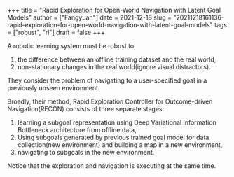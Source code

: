 +++
title = "Rapid Exploration for Open-World Navigation with Latent Goal Models"
author = ["Fangyuan"]
date = 2021-12-18
slug = "20211218161136-rapid-exploration-for-open-world-navigation-with-latent-goal-models"
tags = ["robust", "rl"]
draft = false
+++

A robotic learning system must be robust to

1.  the difference between an offline training dataset and the real world,
2.  non-stationary changes in the real world(ignore visual distractors).

They consider the problem of navigating to a user-specified goal in a
previously unseen environment.

Broadly, their method, Rapid Exploration Controller for Outcome-driven
Navigation(RECON) consists of three separate stages:

1.  learning a subgoal representation using Deep Variational Information Bottleneck
    architecture from offline data,
2.  Using subgoals generated by previous trained goal model for data
    collection(new environment) and building a map in a new environment,
3.  navigating to subgoals in the new environment.

Notice that the exploration and navigation is executing at the same time.
